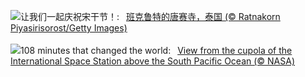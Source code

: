 ![](https://www.bing.com/th?id=OHR.ThailandPagodas_ZH-CN1143878296_UHD.jpg&w=1000)让我们一起庆祝宋干节！:&nbsp;&ensp;[班克鲁特的唐赛寺，泰国 (© Ratnakorn Piyasirisorost/Getty Images)](https://www.bing.com/th?id=OHR.ThailandPagodas_ZH-CN1143878296_UHD.jpg)
<br><br/>
![](https://www.bing.com/th?id=OHR.SpaceFlight_EN-US8143075629_UHD.jpg&w=1000)108 minutes that changed the world:&nbsp;&ensp;[View from the cupola of the International Space Station above the South Pacific Ocean (© NASA)](https://www.bing.com/th?id=OHR.SpaceFlight_EN-US8143075629_UHD.jpg)
<br><br/>
